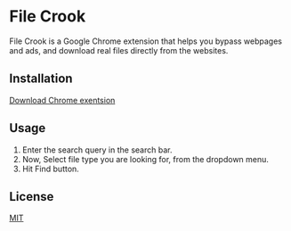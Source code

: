 # File Crook

File Crook is a Google Chrome extension that helps you bypass webpages and ads, and download real files directly from the websites.

## Installation
[Download Chrome exentsion](https://chrome.google.com/webstore/detail/file-crook/ghnemhmclpdilnnfjpakhclfmjimdokd)

## Usage

1. Enter the search query in the search bar.
2. Now, Select file type you are looking for, from the dropdown menu.
3. Hit Find button.

## License
[MIT](https://choosealicense.com/licenses/mit/)
